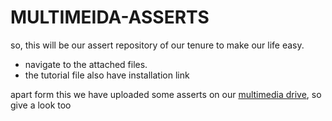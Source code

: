 # MULTIMEIDA-ASSERTS

so, this will be our assert repository of our tenure to make our life easy. 
- navigate to the attached files.
- the tutorial file also have installation link

apart form this we have uploaded some asserts on our [multimedia drive](https://drive.google.com/drive/folders/18BnuLrxCufC1snkXCUhsMXtluHkOg608?usp=sharing), so give a look too
